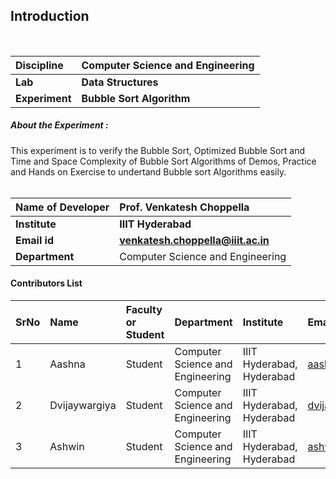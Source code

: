 ## Introduction 

<br>

<b>Discipline | <b> Computer Science and Engineering
:--|:--|
<b> Lab | <b> Data Structures
<b> Experiment|     <b> Bubble Sort Algorithm

<h5> About the Experiment : </h5> 
This experiment is to verify the Bubble Sort, Optimized Bubble Sort and Time and Space Complexity of Bubble Sort Algorithms of Demos, Practice and Hands on Exercise to undertand Bubble sort Algorithms easily.  <br> <br>

<b>Name of Developer | <b> Prof. Venkatesh Choppella
:--|:--|
<b> Institute | <b> IIIT Hyderabad
<b> Email id|     <b> venkatesh.choppella@iiit.ac.in
<b> Department | Computer Science and Engineering

#### Contributors List

SrNo | Name | Faculty or Student | Department| Institute | Email id
:--|:--|:--|:--|:--|:--|
1 | Aashna | Student | Computer Science and Engineering | IIIT Hyderabad, Hyderabad | aashna.jena@research.iiit.ac.in 
2 | Dvijaywargiya | Student| Computer Science and Engineering | IIIT Hyderabad, Hyderabad | dvijaywargiya@gmail.com 
3 | Ashwin | Student | Computer Science and Engineering | IIIT Hyderabad, Hyderabad | ashwin05k@gmail.com



<br>
